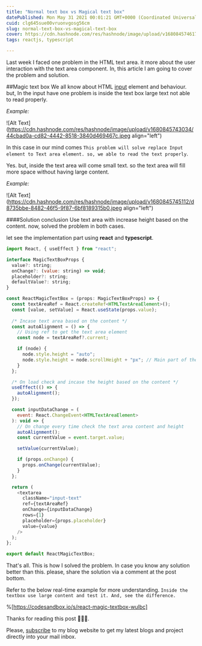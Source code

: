 ```yaml
---
title: "Normal text box vs Magical text box"
datePublished: Mon May 31 2021 00:01:21 GMT+0000 (Coordinated Universal Time)
cuid: clg645sue00vruonvgosg56cm
slug: normal-text-box-vs-magical-text-box
cover: https://cdn.hashnode.com/res/hashnode/image/upload/v1680845746171/aad3ddc9-a4d6-4026-9aba-c75de99e8c98.png
tags: reactjs, typescript

---
```


Last week I faced one problem in the HTML text area. it more about the user interaction with the text area component. In, this article I am going to cover the problem and solution.

##Magic text box We all know about HTML [input](https://developer.mozilla.org/en-US/docs/Web/HTML/Element/input) element and behaviour. but, In the input have one problem is inside the text box large text not able to read properly.

*Example:*

![Alt Text](https://cdn.hashnode.com/res/hashnode/image/upload/v1680845743034/44cbad0a-cd82-4442-8518-3840d469467c.jpeg align="left")

In this case in our mind comes `This problem will solve replace Input element to Text area element. so, we able to read the text properly`.

Yes. but, inside the text area will come small text. so the text area will fill more space without having large content.

*Example:*

![Alt Text](https://cdn.hashnode.com/res/hashnode/image/upload/v1680845745112/d8735bbe-8482-46f5-9f87-6bf8189315b0.jpeg align="left")

####Solution conclusion Use text area with increase height based on the content. now, solved the problem in both cases.

let see the implementation part using **react** and **typescript**.

```javascript
import React, { useEffect } from "react";

interface MagicTextBoxProps {
  value?: string;
  onChange?: (value: string) => void;
  placeholder?: string;
  defaultValue?: string;
}

const ReactMagicTextBox = (props: MagicTextBoxProps) => {
  const textAreaRef = React.createRef<HTMLTextAreaElement>();
  const [value, setValue] = React.useState(props.value);
  
  /* Incase text area based on the content */
  const autoAlignment = () => {
    // Using ref to get the text area element
    const node = textAreaRef?.current;

    if (node) {
      node.style.height = "auto";
      node.style.height = node.scrollHeight + "px"; // Main part of the code
    }
  };

  /* On load check and incase the height based on the content */
  useEffect(() => {
    autoAlignment();
  });

  const inputDataChange = (
    event: React.ChangeEvent<HTMLTextAreaElement>
  ): void => {
    // On change every time check the text area content and height
    autoAlignment();
    const currentValue = event.target.value;

    setValue(currentValue);

    if (props.onChange) {
      props.onChange(currentValue);
    }
  };

  return (
    <textarea
      className="input-text"
      ref={textAreaRef}
      onChange={inputDataChange}
      rows={1}
      placeholder={props.placeholder}
      value={value}
    />
  );
};

export default ReactMagicTextBox;
```

That's all. This is how I solved the problem. In case you know any solution better than this. please, share the solution via a comment at the post bottom.

Refer to the below real-time example for more understanding. `Inside the textbox use large content and test it. And, see the difference.`  

%[https://codesandbox.io/s/react-magic-textbox-wulbc] 

Thanks for reading this post 🍻🍻🍻.

Please, [subscribe](https://lakshmananarumugam.com/#/portal/signup) to my blog website to get my latest blogs and project directly into your mail inbox.